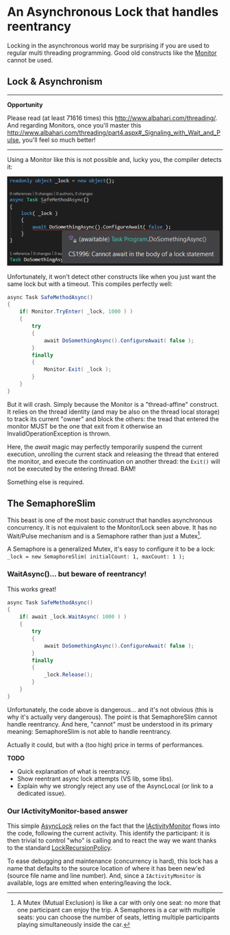 # An Asynchronous Lock that handles reentrancy

Locking in the asynchronous world may be surprising if you are used to regular multi threading programming.
Good old constructs like the [Monitor](https://docs.microsoft.com/en-us/dotnet/api/system.threading.monitor) cannot
be used.

## Lock & Asynchronism

---
**Opportunity**

Please read (at least 71616 times) this http://www.albahari.com/threading/. And regarding
Monitors, once you'll master this http://www.albahari.com/threading/part4.aspx#_Signaling_with_Wait_and_Pulse, you'll feel so much better!

----

Using a Monitor like this is not possible and, lucky you, the compiler detects it:

![Cannot Await In Lock](../Common/Doc/CannotAwaitInLock.png)

Unfortunately, it won't detect other constructs like when you just want the same lock but with a timeout.
This compiles perfectly well:

```csharp
async Task SafeMethodAsync()
{
    if( Monitor.TryEnter( _lock, 1000 ) )
    {
        try
        {
            await DoSomethingAsync().ConfigureAwait( false );
        }
        finally
        {
            Monitor.Exit( _lock );
        }
    }
}
```

But it will crash. Simply because the Monitor is a "thread-affine" construct. It relies on the 
thread identity (and may be also on the thread local storage) to track its current "owner" and block the others:
the tread that entered the monitor MUST be the one that exit from it otherwise an InvalidOperationException is thrown.

Here, the *await* magic may perfectly temporarily suspend the current execution, unrolling the current stack and
releasing the thread that entered the monitor, and execute the continuation on another thread: the `Exit()` will not be
executed by the entering thread. BAM!

Something else is required.

## The SemaphoreSlim

This beast is one of the most basic construct that handles asynchronous concurrency. It is not equivalent to the
Monitor/Lock seen above. It has no Wait/Pulse mechanism and is a Semaphore rather than just a Mutex[^1].

A Semaphore is a generalized Mutex, it's easy to configure it to be a lock: `_lock = new SemaphoreSlim( initialCount: 1, maxCount: 1 );` 

### WaitAsync()... but beware of reentrancy!

This works great!
```csharp
async Task SafeMethodAsync()
{
    if( await _lock.WaitAsync( 1000 ) )
    {
        try
        {
            await DoSomethingAsync().ConfigureAwait( false );
        }
        finally
        {
            _lock.Release();
        }
    }
}
```

Unfortunately, the code above is dangerous... and it's not obvious (this is why it's actually very dangerous).
The point is that SemaphoreSlim cannot handle reentrancy. And here, "cannot" must be understood in its primary
meaning: SemaphoreSlim is not able to handle reentrancy.

Actually it could, but with a (too high) price in terms of performances.

**TODO**
- Quick explanation of what is reentrancy. 
- Show reentrant async lock attempts (VS lib, some libs).
- Explain why we strongly reject any use of the AsyncLocal (or link to a dedicated issue).


### Our IActivityMonitor-based answer

This simple [AsyncLock](AsyncLock.cs) relies on the fact that the [IActivityMonitor](IActivityMonitor.cs) flows
into the code, following the current activity. This identify the participant: it is then trivial to control "who"
is calling and to react the way we want thanks to the standard [LockRecursionPolicy](https://source.dot.net/#System.Private.CoreLib/ReaderWriterLockSlim.cs,10). 

To ease debugging and maintenance (concurrency is hard), this lock has a name that defaults to the source location of
where it has been new'ed (source file name and line number). And, since a `IActivityMonitor` is available, logs are
emitted when entering/leaving the lock.

[^1]: A Mutex (Mutual Exclusion) is like a car with only one seat: no more that one participant can enjoy the trip.
A Semaphores is a car with multiple seats: you can choose the number of seats, letting multiple participants playing
simultaneously inside the car.

